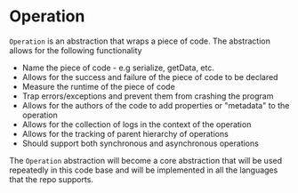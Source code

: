 # Operation

`Operation` is an abstraction that wraps a piece of code. The abstraction allows for the following functionality

* Name the piece of code - e.g serialize, getData, etc.
* Allows for the success and failure of the piece of code to be declared
* Measure the runtime of the piece of code
* Trap errors/exceptions and prevent them from crashing the program
* Allows for the authors of the code to add properties or "metadata" to the operation
* Allows for the collection of logs in the context of the operation
* Allows for the tracking of parent hierarchy of operations
* Should support both synchronous and asynchronous operations

The `Operation` abstraction will become a core abstraction that will be used repeatedly in this code base and will be implemented in all the languages that the repo supports. 
